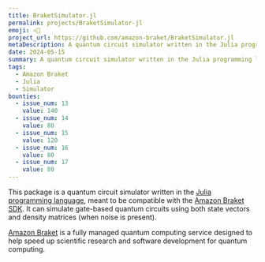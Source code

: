 ```yaml
---
title: BraketSimulator.jl
permalink: projects/BraketSimulator-jl
emoji: ⚛️📶
project_url: https://github.com/amazon-braket/BraketSimulator.jl
metaDescription: A quantum circuit simulator written in the Julia programming language, meant to be compatible with the Amazon Braket SDK
date: 2024-05-15
summary: A quantum circuit simulator written in the Julia programming language, meant to be compatible with the Amazon Braket SDK
tags:
  - Amazon Braket
  - Julia
  - Simulator
bounties:
  - issue_num: 13
    value: 140
  - issue_num: 14
    value: 80
  - issue_num: 15
    value: 120
  - issue_num: 16
    value: 80
  - issue_num: 17
    value: 80
---
```


This package is a quantum circuit simulator written in the [Julia programming language](https://julialang.org/), meant to be compatible with the [Amazon Braket SDK](https://github.com/amazon-braket/amazon-braket-sdk-python). It can simulate gate-based quantum circuits using both state vectors and density matrices (when noise is present).

[Amazon Braket](https://aws.amazon.com/braket/) is a fully managed quantum computing service designed to help speed up scientific research and software development for quantum computing.
